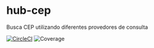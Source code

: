 # hub-cep

Busca CEP utilizando diferentes provedores de consulta

[![CircleCI](https://circleci.com/gh/lucassimon/hub-cep.svg?style=svg)](https://circleci.com/gh/lucassimon/hub-cep)
![Coverage](./static/coverage.svg)
